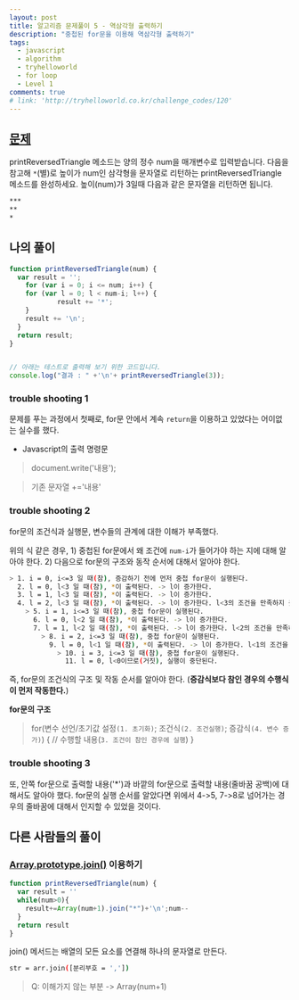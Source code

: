 ```yaml
---
layout: post
title: 알고리즘 문제풀이 5 - 역삼각형 출력하기
description: "중첩된 for문을 이용해 역삼각형 출력하기"
tags:
  - javascript
  - algorithm
  - tryhelloworld
  - for loop
  - Level 1
comments: true
# link: 'http://tryhelloworld.co.kr/challenge_codes/120'
---
```


## [문제](http://tryhelloworld.co.kr/challenge_codes/113)

printReversedTriangle 메소드는 양의 정수 num을 매개변수로 입력받습니다.
다음을 참고해 `*`(별)로 높이가 num인 삼각형을 문자열로 리턴하는 printReversedTriangle 메소드를 완성하세요.
높이(num)가 3일때 다음과 같은 문자열을 리턴하면 됩니다.

```bash
***
**
*
```
## 나의 풀이

```javascript
function printReversedTriangle(num) {
  var result = '';
 	for (var i = 0; i <= num; i++) {
    for (var l = 0; l < num-i; l++) {
			result += '*';
    }
    result += '\n';
  }
  return result;
}


// 아래는 테스트로 출력해 보기 위한 코드입니다.
console.log("결과 : " +'\n'+ printReversedTriangle(3));
```

### trouble shooting 1

문제를 푸는 과정에서 첫째로, for문 안에서 계속 `return`을 이용하고 있었다는 어이없는 실수를 했다. 

* Javascript의 출력 명령문

> document.write('내용');

> 기존 문자열 +='내용'

### trouble shooting 2

for문의 조건식과 실행문, 변수들의 관계에 대한 이해가 부족했다.

위의 식 같은 경우, 1) 중첩된 for문에서 왜 조건에 `num-i`가 들어가야 하는 지에 대해 알아야 한다. 
2) 다음으로 for문의 구조와 동작 순서에 대해서 알아야 한다.

```bash
> 1. i = 0, i<=3 일 때(참), 증감하기 전에 먼저 중첩 for문이 실행된다.
  2. l = 0, l<3 일 때(참), *이 출력된다. -> l이 증가한다.
  3. l = 1, l<3 일 때(참), *이 출력된다. -> l이 증가한다.
  4. l = 2, l<3 일 때(참), *이 출력된다. -> l이 증가한다. l<3의 조건을 만족하지 못한다(거짓). 안쪽 실행문이 중단되고 i가 증가한다. 
    > 5. i = 1, i<=3 일 때(참), 중첩 for문이 실행된다.
      6. l = 0, l<2 일 때(참), *이 출력된다. -> l이 증가한다.
      7. l = 1, l<2 일 때(참), *이 출력된다. -> l이 증가한다. l<2의 조건을 만족하지 못한다(거짓). 안쪽 실행문이 중단되고 i가 증가한다. 
        > 8. i = 2, i<=3 일 때(참), 중첩 for문이 실행된다.
          9. l = 0, l<1 일 때(참), *이 출력된다. -> l이 증가한다. l<1의 조건을 만족하지 못한다(거짓). 안쪽 실행문이 중단되고 i가 증가한다.
            > 10. i = 3, i<=3 일 때(참), 중첩 for문이 실행된다.
              11. l = 0, l<0이므로(거짓), 실행이 중단된다.
```

즉, for문의 조건식의 구조 및 작동 순서를 알아야 한다. (**증감식보다 참인 경우의 수행식이 먼저 작동한다.**)

**for문의 구조**
> for(변수 선언/초기값 설정`(1. 초기화)`; 조건식`(2. 조건실행)`; 증감식`(4. 변수 증가)`) {
  // 수행할 내용(`3. 조건이 참인 경우에 실행`)
}

### trouble shooting 3

또, 안쪽 for문으로 출력할 내용('*')과 바깥의 for문으로 출력할 내용(줄바꿈 공백)에 대해서도 알아야 했다.
for문의 실행 순서를 알았다면 위에서 4->5, 7->8로 넘어가는 경우의 줄바꿈에 대해서 인지할 수 있었을 것이다.

## 다른 사람들의 풀이

### [Array.prototype.join()](https://developer.mozilla.org/ko/docs/Web/JavaScript/Reference/Global_Objects/Array/join) 이용하기

```javascript
function printReversedTriangle(num) {
  var result = ''
  while(num>0){
    result+=Array(num+1).join("*")+'\n';num--
  }
  return result
}
```

join() 메서드는 배열의 모든 요소를 연결해 하나의 문자열로 만든다.

```bash
str = arr.join([분리부호 = ','])
```

> Q: 이해가지 않는 부분 -> Array(num+1)